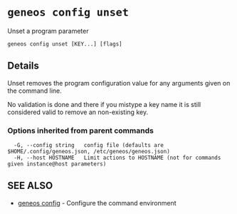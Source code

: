 # `geneos config unset`

Unset a program parameter

```text
geneos config unset [KEY...] [flags]
```

## Details

Unset removes the program configuration value for any arguments given on
the command line.

No validation is done and there if you mistype a key name it is still
considered valid to remove an non-existing key.

### Options inherited from parent commands

```text
  -G, --config string   config file (defaults are $HOME/.config/geneos.json, /etc/geneos/geneos.json)
  -H, --host HOSTNAME   Limit actions to HOSTNAME (not for commands given instance@host parameters)
```

## SEE ALSO

* [geneos config](geneos_config.md)	 - Configure the command environment
